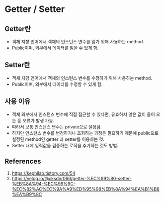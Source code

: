 # Getter / Setter

## Getter란

- 객체 지향 언어에서 객체의 인스턴스 변수를 읽기 위해 사용하는 method.
- Public이며, 외부에서 데이터를 읽을 수 있게 함.

## Setter란

- 객체 지향 언어에서 객체의 인스턴스 변수를 수정하기 위해 사용하는 method.
- Public이며, 외부에서 데이터를 수정할 수 있게 함.

## 사용 이유

- 객체 외부에서 인스턴스 변수에 직접 접근할 수 있다면, 유효하지 않은 값이 들어 오는 등 오류가 발생 가능.
- 따라서 보통 인스턴스 변수는 private으로 설정됨.
- 하지만 인스턴스 변수를 변경하거나 조회하는 과정은 필요하기 때문에 public으로 설정된 method인 getter 과 setter를 이용하는 것.
- Setter 내에 입력값을 검증하는 로직을 추가하는 것도 방법.

## References

1. https://kephilab.tistory.com/54
2. https://velog.io/@cksdnr066/getter-%EC%99%80-setter-%EB%8A%94-%EC%99%9C-%EC%82%AC%EC%9A%A9%ED%95%98%EB%8A%94%EA%B1%B8%EA%B9%8C
